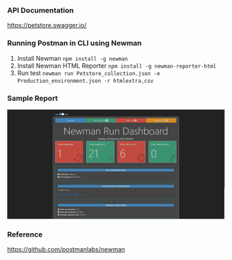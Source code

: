 ### API Documentation
https://petstore.swagger.io/

### Running Postman in CLI using Newman
1. Install Newman
`npm install -g newman`
2. Install Newman HTML Reporter
`npm install -g newman-reporter-html`
3. Run test
`newman run Petstore_collection.json -e Production_environment.json -r htmlextra,csv`

### Sample Report
![image](sample-report.jpg)

### Reference
https://github.com/postmanlabs/newman
